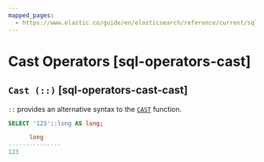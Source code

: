 ```yaml
---
mapped_pages:
  - https://www.elastic.co/guide/en/elasticsearch/reference/current/sql-operators-cast.html
---
```


# Cast Operators [sql-operators-cast]

## `Cast (::)` [sql-operators-cast-cast]

`::` provides an alternative syntax to the [`CAST`](/reference/query-languages/sql-functions-type-conversion.md#sql-functions-type-conversion-cast) function.

```sql
SELECT '123'::long AS long;

      long
---------------
123
```


